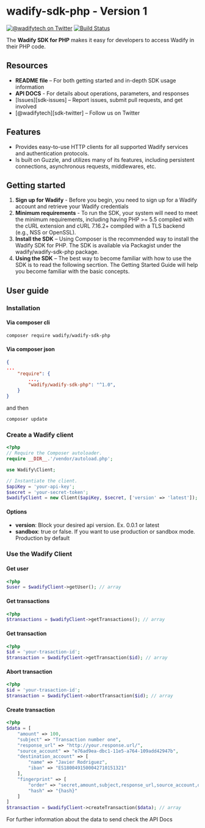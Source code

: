 # wadify-sdk-php - Version 1

[![@wadifytech on Twitter](http://img.shields.io/badge/twitter-%40wadifytech-blue.svg?style=flat)](https://twitter.com/wadifytech)
[![Build Status](https://img.shields.io/travis/wadify/wadify-sdk-php.svg?style=flat)](https://travis-ci.org/wadify/wadify-sdk-php)

The **Wadify SDK for PHP** makes it easy for developers to access Wadify in their PHP code.

## Resources

* **README file** – For both getting started and in-depth SDK usage information
* **API DOCS** - For details about operations, parameters, and responses
* [Issues][sdk-issues] – Report issues, submit pull requests, and get involved
* [@wadifytech][sdk-twitter] – Follow us on Twitter

## Features

* Provides easy-to-use HTTP clients for all supported Wadify services and authentication protocols.
* Is built on Guzzle, and utilizes many of its features, including persistent connections, asynchronous requests, middlewares, etc.

## Getting started

1. **Sign up for Wadify** - Before you begin, you need to sign up for a Wadify account and retrieve your Wadify credentials
2. **Minimum requirements** - To run the SDK, your system will need to meet the minimum requirements, including having PHP >= 5.5 compiled with the cURL extension and cURL 7.16.2+ compiled with a TLS backend (e.g., NSS or OpenSSL).
3. **Install the SDK** – Using Composer is the recommended way to install the Wadify SDK for PHP. The SDK is available via Packagist under the wadify/wadify-sdk-php package.
4. **Using the SDK** – The best way to become familiar with how to use the SDK is to read the following secrtion. The Getting Started Guide will help you become familiar with the basic concepts.

## User guide

### Installation

#### Via composer cli

```bash
composer require wadify/wadify-sdk-php
```

#### Via composer json 
```json
{
...
	"require": {
		...,
		"wadify/wadify-sdk-php": "^1.0",
	}
}
```
and then

```bash
composer update
```

### Create a Wadify client

```php
<?php
// Require the Composer autoloader.
require __DIR__.'/vendor/autoload.php';

use Wadify\Client;

// Instantiate the client.
$apiKey = 'your-api-key';
$secret = 'your-secret-token';
$wadifyClient = new Client($apiKey, $secret, ['version' => 'latest']);
```

#### Options

* **version**: Block your desired api version. Ex. 0.0.1 or latest
* **sandbox**: true or false. If you want to use production or sandbox mode. Production by default

### Use the Wadify Client

#### Get user
```php
<?php
$user = $wadifyClient->getUser(); // array
```

#### Get transactions
```php
<?php
$transactions = $wadifyClient->getTransactions(); // array
```

#### Get transaction
```php
<?php
$id = 'your-trasaction-id';
$transaction = $wadifyClient->getTransaction($id); // array
```

#### Abort transaction
```php
<?php
$id = 'your-trasaction-id';
$transaction = $wadifyClient->abortTransaction($id); // array
```

#### Create transaction
```php
<?php
$data = [
    "amount" => 100,
    "subject" => "Transaction number one",
    "response_url" => "http://your.response.url/",
    "source_account" => "e76ad9ea-dbc1-11e5-a764-109add42947b",
    "destination_account" => [
        "name" => "Javier Rodriguez",
        "iban" => "ES1800491500042710151321"
    ],
    "fingerprint" => [
        "order" => "secret,amount,subject,response_url,source_account,destination_account.name,destination_account.iban",
        "hash" => "{hash}"
    ]
]
$transaction = $wadifyClient->createTransaction($data); // array
```

For further information about the data to send check the API Docs
